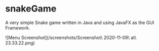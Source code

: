# snakeGame
A very simple Snake game written in Java and using JavaFX as the GUI Framework.

![Menu Screenshot](/screenshots/Screenshot\ 2020-11-09\ at\ 23.33.22.png)
